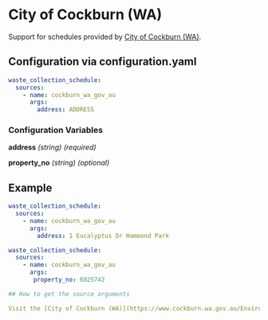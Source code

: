 # City of Cockburn (WA)

Support for schedules provided by [City of Cockburn (WA)](https://www.cockburn.wa.gov.au/Environment-and-Waste/Rubbish-Waste-and-Recycling/Bin-Collections).

## Configuration via configuration.yaml

```yaml
waste_collection_schedule:
  sources:
    - name: cockburn_wa_gov_au
      args:
        address: ADDRESS

```

### Configuration Variables

**address**
*(string) (required)*

**property_no**
*(string) (optional)*

## Example

```yaml
waste_collection_schedule:
  sources:
    - name: cockburn_wa_gov_au
      args:
        address: 1 Eucalyptus Dr Hammond Park
```

```yaml
waste_collection_schedule:
  sources:
    - name: cockburn_wa_gov_au
      args:
       property_no: 6025742

## How to get the source arguments

Visit the [City of Cockburn (WA)](https://www.cockburn.wa.gov.au/Environment-and-Waste/Rubbish-Waste-and-Recycling/Bin-Collections) page and search for your address.  The arguments should exactly match the results shown for Suburb and Street and the number portion of the Property. You can also obtain your property number from your council rates notice.

